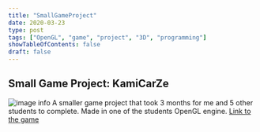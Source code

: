 ```yaml
---
title: "SmallGameProject"
date: 2020-03-23
type: post
tags: ["OpenGL", "game", "project", "3D", "programming"]
showTableOfContents: false
draft: false
---
```


## Small Game Project: KamiCarZe
![image info](/images/KamiCarZe.png)
A smaller game project that took 3 months for me and 5 other students to complete. Made in one of the students OpenGL engine.
[Link to the game](https://gamejolt.com/games/KamiCarZe/476637)
